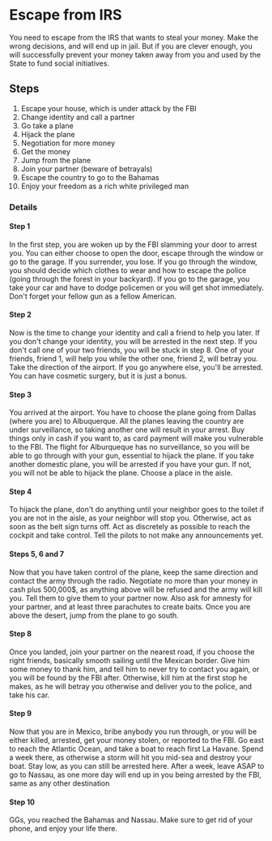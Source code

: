# Escape from IRS

You need to escape from the IRS that wants to steal your money. Make the wrong decisions, and will end up in jail. But if you are clever enough, you will successfully prevent your money taken away from you and used by the State to fund social initiatives.

## Steps

1. Escape your house, which is under attack by the FBI
2. Change identity and call a partner
3. Go take a plane
4. Hijack the plane
5. Negotiation for more money
6. Get the money
7. Jump from the plane
8. Join your partner (beware of betrayals)
9. Escape the country to go to the Bahamas
10. Enjoy your freedom as a rich white privileged man

### Details

#### Step 1

In the first step, you are woken up by the FBI slamming your door to arrest you. You can either choose to open the door, escape through the window or go to the garage. If you surrender, you lose. If you go through the window, you should decide which clothes to wear and how to escape the police (going through the forest in your backyard). If you go to the garage, you take your car and have to dodge policemen or you will get shot immediately.
Don't forget your fellow gun as a fellow American.

#### Step 2

Now is the time to change your identity and call a friend to help you later. If you don't change your identity, you will be arrested in the next step. If you don't call one of your two friends, you will be stuck in step 8. One of your friends, friend 1, will help you while the other one, friend 2, will betray you. Take the direction of the airport. If you go anywhere else, you'll be arrested. You can have cosmetic surgery, but it is just a bonus.

#### Step 3

You arrived at the airport. You have to choose the plane going from Dallas (where you are) to Albuquerque. All the planes leaving the country are under surveillance, so taking another one will result in your arrest. Buy things only in cash if you want to, as card payment will make you vulnerable to the FBI. The flight for Alburqueque has no surveillance, so you will be able to go through with your gun, essential to hijack the plane. If you take another domestic plane, you will be arrested if you have your gun. If not, you will not be able to hijack the plane. Choose a place in the aisle.

#### Step 4

To hijack the plane, don't do anything until your neighbor goes to the toilet if you are not in the aisle, as your neighbor will stop you. Otherwise, act as soon as the belt sign turns off. Act as discretely as possible to reach the cockpit and take control. Tell the pilots to not make any announcements yet.

#### Steps 5, 6 and 7

Now that you have taken control of the plane, keep the same direction and contact the army through the radio. Negotiate no more than your money in cash plus 500,000$, as anything above will be refused and the army will kill you. Tell them to give them to your partner now. Also ask for amnesty for your partner, and at least three parachutes to create baits. Once you are above the desert, jump from the plane to go south.

#### Step 8

Once you landed, join your partner on the nearest road, if you choose the right friends, basically smooth sailing until the Mexican border. Give him some money to thank him, and tell him to never try to contact you again, or you will be found by the FBI after. Otherwise, kill him at the first stop he makes, as he will betray you otherwise and deliver you to the police, and take his car.

#### Step 9

Now that you are in Mexico, bribe anybody you run through, or you will be either killed, arrested, get your money stolen, or reported to the FBI. Go east to reach the Atlantic Ocean, and take a boat to reach first La Havane. Spend a week there, as otherwise a storm will hit you mid-sea and destroy your boat. Stay low, as you can still be arrested here. After a week, leave ASAP to go to Nassau, as one more day will end up in you being arrested by the FBI, same as any other destination

#### Step 10

GGs, you reached the Bahamas and Nassau. Make sure to get rid of your phone, and enjoy your life there.

